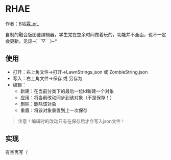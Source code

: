 # RHAE
 
 作者：B站[霖_er_](https://space.bilibili.com/502814741)

 自制的融合版图鉴编辑器，学生党在空余时间做着玩的，功能并不全面，也不一定会更新，见谅~(￣▽￣)~*

 ## 使用

- 打开：右上角文件->打开->LawnStrings.json 或 ZombieString.json
- 写入：右上角文件->保存 或 另存为
- 编辑：
    - 新建：在当前分类下的最后一位Id新建一个对象
    - 应用：将当前改动同步到该对象（不是保存！）
    - 删除：删除该对象
    - 重置：将该对象重置到上一次保存

> 注意！编辑时的改动只有在保存后才会写入json文件！

## 实现

有空再写（